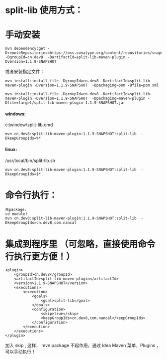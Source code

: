 # split-lib 使用方式：

# 手动安装

```
mvn dependency:get -DremoteRepositories=https://oss.sonatype.org/content/repositories/snapshots -DgroupId=cn.dev8  -DartifactId=split-lib-maven-plugin -Dversion=1.1.9-SNAPSHOT
```

或者安装指定文件：

```
mvn install:install-file -DgroupId=cn.dev8 -DartifactId=split-lib-maven-plugin -Dversion=1.1.9-SNAPSHOT  -Dpackaging=pom -Dfile=pom.xml

mvn install:install-file -DgroupId=cn.dev8 -DartifactId=split-lib-maven-plugin -Dversion=1.1.9-SNAPSHOT  -Dpackaging=maven-plugin -Dfile=target/split-lib-maven-plugin-1.1.9-SNAPSHOT.jar
```

#### windows:

c:\window\split-lib.cmd

```
mvn cn.dev8:split-lib-maven-plugin:1.1.9-SNAPSHOT:split-lib  -DkeepGroupIds=%*
```

#### linux:

/usr/local/bin/split-lib.sh

```
mvn cn.dev8:split-lib-maven-plugin:1.1.9-SNAPSHOT:split-lib  -DkeepGroupIds=$*
```

# 命令行执行：

```
先package.
cd module!
mvn cn.dev8:split-lib-maven-plugin:1.1.9-SNAPSHOT:split-lib  -DkeepGroupIds=cn.dev8,com.nancal
```

# 集成到程序里 （可忽略，直接使用命令行执行更方便！）

``` 
<plugin>
    <groupId>cn.dev8</groupId>
    <artifactId>split-lib-maven-plugin</artifactId>
    <version>1.1.9-SNAPSHOT</version>
    <executions>
        <execution> 
            <goals>
                <goal>split-lib</goal>
            </goals>
            <configuration>
                <skip>true</skip>
                <keepGroupIds>cn.dev8,com.nancal</keepGroupIds>
            </configuration>
        </execution>
    </executions>
</plugin>
```

加入 skip , 这样， mvn package 不起作用，通过 Idea Maven 菜单，Plugins ，可以手动执行！

